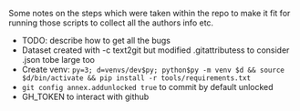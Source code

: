 
Some notes on the steps which were taken within the repo to make it fit
for running those scripts to collect all the authors info etc.
- TODO: describe how to get all the bugs
- Dataset created with -c text2git but modified .gitattributess to consider .json tobe large too
- Create venv: `py=3; d=venvs/dev$py; python$py -m venv $d && source $d/bin/activate && pip install -r tools/requirements.txt`
- `git config annex.addunlocked true` to commit by default unlocked
- GH_TOKEN to interact with github
